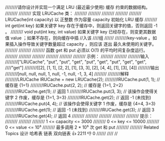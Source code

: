 ////////请你设计并实现一个满足 LRU (最近最少使用) 缓存 约束的数据结构。 
////////
//////// 实现 LRUCache 类： 
////////
//////// 
//////// 
//////// 
//////// LRUCache(int capacity) 以 正整数 作为容量 capacity 初始化 LRU 缓存 
//////// int get(int key) 如果关键字 key 存在于缓存中，则返回关键字的值，否则返回 -1 。 
//////// void put(int key, int value) 如果关键字 key 已经存在，则变更其数据值 value ；如果不存在，则向缓存中插
//入该
////组 
//////
////////key-value 。如果插入操作导致关键字数量超过 capacity ，则应该 逐出 最久未使用的关键字。 
//////// 
////////
//////// 函数 get 和 put 必须以 O(1) 的平均时间复杂度运行。 
//////// 
//////// 
////////
//////// 
////////
//////// 示例： 
////////
//////// 
////////输入
////////["LRUCache", "put", "put", "get", "put", "get", "put", "get", "get", 
////"get"]
////////[[2], [1, 1], [2, 2], [1], [3, 3], [2], [4, 4], [1], [3], [4]]
////////输出
////////[null, null, null, 1, null, -1, null, -1, 3, 4]
////////
////////解释
////////LRUCache lRUCache = new LRUCache(2);
////////lRUCache.put(1, 1); // 缓存是 {1=1}
////////lRUCache.put(2, 2); // 缓存是 {1=1, 2=2}
////////lRUCache.get(1); // 返回 1
////////lRUCache.put(3, 3); // 该操作会使得关键字 2 作废，缓存是 {1=1, 3=3}
////////lRUCache.get(2); // 返回 -1 (未找到)
////////lRUCache.put(4, 4); // 该操作会使得关键字 1 作废，缓存是 {4=4, 3=3}
////////lRUCache.get(1); // 返回 -1 (未找到)
////////lRUCache.get(3); // 返回 3
////////lRUCache.get(4); // 返回 4
//////// 
////////
//////// 
////////
//////// 提示： 
////////
//////// 
//////// 1 <= capacity <= 3000 
//////// 0 <= key <= 10000 
//////// 0 <= value <= 10⁵ 
//////// 最多调用 2 * 10⁵ 次 get 和 put 
//////// 
//////// Related Topics 设计 哈希表 链表 双向链表 👍 2211 👎 0
//////
////
//
